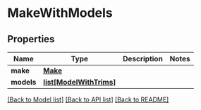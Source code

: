 # MakeWithModels

## Properties
Name | Type | Description | Notes
------------ | ------------- | ------------- | -------------
**make** | [**Make**](Make.md) |  | 
**models** | [**list[ModelWithTrims]**](ModelWithTrims.md) |  | 

[[Back to Model list]](../README.md#documentation-for-models) [[Back to API list]](../README.md#documentation-for-api-endpoints) [[Back to README]](../README.md)


